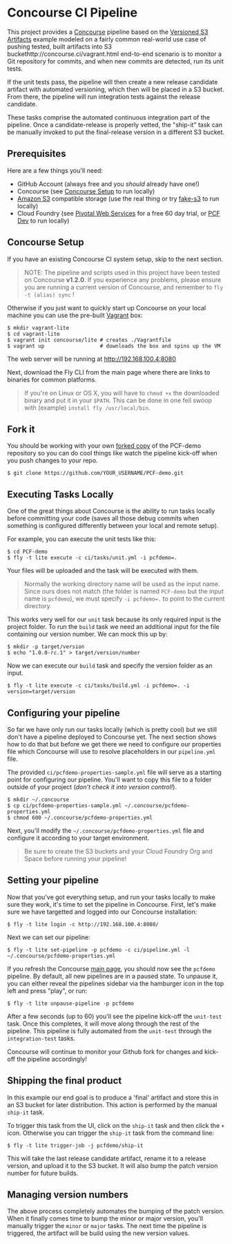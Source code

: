 # Concourse CI Pipeline

This project provides a [Concourse](https://concourse.ci/) pipeline based on the
[Versioned S3 Artifacts](https://concourse.ci/versioned-s3-artifacts.html) example
modeled on a fairly common real-world use case of pushing tested, built artifacts
into S3 buckethttp://concourse.ci/vagrant.html end-to-end scenario is to monitor a Git repository for commits, and when new
commits are detected, run its unit tests.

If the unit tests pass, the pipeline will then create a new release candidate
artifact with automated versioning, which then will be placed in a S3 bucket. From
there, the pipeline will run integration tests against the release candidate.

These tasks comprise the automated continuous integration part of the pipeline. Once
a candidate-release is properly vetted, the "ship-it" task can be manually invoked to
put the final-release version in a different S3 bucket.

## Prerequisites

Here are a few things you'll need:

- GitHub Account (always free and you *should* already have one!)
- Concourse (see [Concourse Setup](http://concourse.ci/vagrant.html) to run locally)
- [Amazon S3](https://aws.amazon.com/s3) compatible storage (use the real thing or try [fake-s3](https://hub.docker.com/r/lphoward/fake-s3/) to run locally)
- Cloud Foundry (see [Pivotal Web Services](http://run.pivotal.io/) for a free 60
day trial, or [PCF Dev](http://pivotal.io/pcf-dev) to run locally)

## Concourse Setup

If you have an existing Concourse CI system setup, skip to the next section.

> NOTE: The pipeline and scripts used in this project have been tested on Concourse
**v1.2.0**.  If you experience any problems, please ensure you are running a current version of Concourse, and remember to `fly -t (alias) sync` !

Otherwise if you just want to quickly start up Concourse on your local machine you
can use the pre-built [Vagrant](https://www.vagrantup.com/) box:

```
$ mkdir vagrant-lite
$ cd vagrant-lite
$ vagrant init concourse/lite # creates ./Vagrantfile
$ vagrant up                  # downloads the box and spins up the VM
```

The web server will be running at http://192.168.100.4:8080

Next, download the Fly CLI from the main page where there are links to binaries
for common platforms.

> If you're on Linux or OS X, you will have to `chmod +x` the downloaded
binary and put it in your `$PATH`. This can be done in one fell swoop with
(example) `install fly /usr/local/bin`.

## Fork it

You should be working with your own [forked copy](https://help.github.com/articles/fork-a-repo/)
of the PCF-demo repository so you can do cool things like watch the pipeline kick-off
when you push changes to your repo.

```
$ git clone https://github.com/YOUR_USERNAME/PCF-demo.git
```

## Executing Tasks Locally

One of the great things about Concourse is the ability to run tasks locally before
committing your code (saves all those debug commits when something is configured
differently between your local and remote setup).

For example, you can execute the unit tests like this:

```
$ cd PCF-demo
$ fly -t lite execute -c ci/tasks/unit.yml -i pcfdemo=.
```

Your files will be uploaded and the task will be executed with them.

> Normally the working directory name will be used as the input name. Since ours
does not match (the folder is named `PCF-demo` but the input name is `pcfdemo`),
we must specify `-i pcfdemo=.` to point to the current directory.

This works very well for our `unit` task because its only required input is the project
folder.  To run the `build` task we need an additional input for the file containing
our version number.  We can mock this up by:

```
$ mkdir -p target/version
$ echo "1.0.0-rc.1" > target/version/number
```

Now we can execute our `build` task and specify the version folder as an input.

```
$ fly -t lite execute -c ci/tasks/build.yml -i pcfdemo=. -i version=target/version
```

## Configuring your pipeline

So far we have only run our tasks locally (which is pretty cool) but we still don't
have a pipeline deployed to Concourse yet.  The next section shows how to do that
but before we get there we need to configure our properties file which Concourse
will use to resolve placeholders in our `pipeline.yml` file.

The provided `ci/pcfdemo-properties-sample.yml` file will serve as a starting point
for configuring our pipeline.  You'll want to copy this file to a folder outside
of your project (*don't check it into version control!*).

```
$ mkdir ~/.concourse
$ cp ci/pcfdemo-properties-sample.yml ~/.concourse/pcfdemo-properties.yml
$ chmod 600 ~/.concourse/pcfdemo-properties.yml
```

Next, you'll modify the `~/.concourse/pcfdemo-properties.yml` file and configure it
according to your target environment.

> Be sure to create the S3 buckets and your Cloud Foundry Org and Space before running
your pipeline!

## Setting your pipeline

Now that you've got everything setup, and run your tasks locally to make sure they
work, it's time to set the pipeline in Concourse.  First, let's make sure we have
targetted and logged into our Concourse installation:

```
$ fly -t lite login -c http://192.168.100.4:8080/
```

Next we can set our pipeline:
```
$ fly -t lite set-pipeline -p pcfdemo -c ci/pipeline.yml -l ~/.concourse/pcfdemo-properties.yml
```

If you refresh the Concourse [main page](http://192.168.100.4:8080/), you should now see the `pcfdemo` pipeline. By
default, all new pipelines are in a paused state.  To unpause it, you can either
reveal the pipelines sidebar via the hamburger icon in the top left and press
"play", or run:

```
$ fly -t lite unpause-pipeline -p pcfdemo
```

After a few seconds (up to 60) you'll see the pipeline kick-off the `unit-test`
task.  Once this completes, it will move along through the rest of the pipeline.
This pipeline is fully automated from the `unit-test` through the `integration-test`
tasks.

Concourse will continue to monitor your Github fork for changes and kick-off the
pipeline accordingly!

## Shipping the final product

In this example our end goal is to produce a 'final' artifact and store this in an
S3 bucket for later distribution.  This action is performed by the manual `ship-it`
task.

To trigger this task from the UI, click on the `ship-it` task and then click the
`+` icon. Otherwise you can trigger the `ship-it` task from the command line:

```
$ fly -t lite trigger-job -j pcfdemo/ship-it
```

This will take the last release candidate artifact, rename it to a release version, and
upload it to the S3 bucket.  It will also bump the patch version number for future
builds.

## Managing version numbers

The above process completely automates the bumping of the patch version. When it
finally comes time to bump the minor or major version, you'll manually trigger the
`minor` or `major` tasks.  The next time the pipeline is triggered, the artifact
will be build using the new version values.
